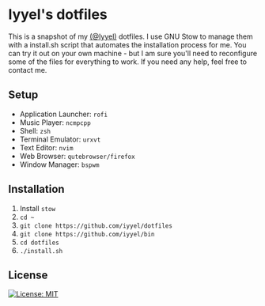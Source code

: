 # Iyyel's dotfiles

This is a snapshot of my [(@Iyyel)](https://github.com/iyyel) dotfiles. I use GNU Stow to manage them with a install.sh script that automates the installation process for me. You can try it out on your own machine - but I am sure you'll need to reconfigure some of the files for everything to work. If you need any help, feel free to contact me.

## Setup

- Application Launcher: `rofi`
- Music Player: `ncmpcpp`
- Shell: `zsh`
- Terminal Emulator: `urxvt`
- Text Editor: `nvim`
- Web Browser: `qutebrowser/firefox`
- Window Manager: `bspwm`

## Installation

1. Install `stow`
2. `cd ~`
3. `git clone https://github.com/iyyel/dotfiles`
4. `git clone https://github.com/iyyel/bin`
5. `cd dotfiles`
6. `./install.sh`

## License 
[![License: MIT](https://img.shields.io/badge/License-MIT-yellow.svg)](LICENSE.md)

